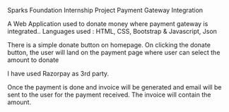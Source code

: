 Sparks Foundation Internship Project 
Payment Gateway Integration

A Web Application used to donate money where payment gateway is integrated.. 
Languages used : HTML, CSS, Bootstrap & Javascript, Json

There is a simple donate button on homepage. 
On clicking the donate button, the user will land on the payment page where user can
select the amount to donate

I have used Razorpay as 3rd party.

Once the payment is done and invoice will be generated and email will be
sent to the user for the payment received. The invoice will contain the
amount.

